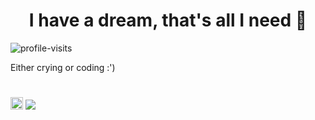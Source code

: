 <h1 align="center">I have a dream, that's all I need 🐝</h1>
<p align="left"> <img src="https://komarev.com/ghpvc/?username=didami&label=Profile%20views&color=000000&style=flat" alt="profile-visits" /> </p>
<p>Either crying or coding :')</p>

#

<img src="https://outfiter-app.web.app/media/logo.png" height="20" width="20" /> ![](https://geps.dev/progress/99?dangerColor=a09c9f&warningColor=1c1c1c&successColor=a98b33)
